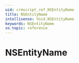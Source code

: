 ```yaml
---
uid: crmscript_ref_NSEntityName
title: NSEntityName
intellisense: Void.NSEntityName
keywords: NSEntityName
so.topic: reference
---
```


# NSEntityName
